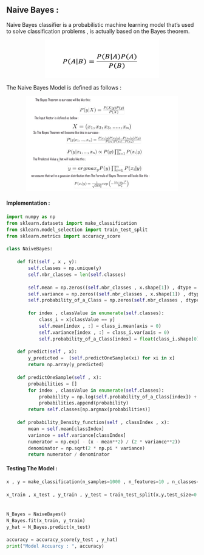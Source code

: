 ## Naive Bayes :
Naive Bayes classifier is a probabilistic machine learning model that’s used to solve classification problems , is actually based on the Bayes theorem.

<div align="center" >
<img src="../resources/BayesTheorem.png" width="300" height="100">
</div>

The Naive Bayes Model is defined as follows :

<div align="center" >
<img src="../resources/NaiveBayesExplanation.png" width="400" height="250">
</div>

#### Implementation :

```python
import numpy as np
from sklearn.datasets import make_classification
from sklearn.model_selection import train_test_split
from sklearn.metrics import accuracy_score

class NaiveBayes:
    
    def fit(self , x , y):
        self.classes = np.unique(y)
        self.nbr_classes = len(self.classes)
        
        self.mean = np.zeros((self.nbr_classes , x.shape[1]) , dtype = np.float64)
        self.variance = np.zeros((self.nbr_classes , x.shape[1]) , dtype = np.float64)
        self.probability_of_a_Class = np.zeros(self.nbr_classes , dtype=np.float64)
        
        for index , classValue in enumerate(self.classes):
            class_i = x[classValue == y]
            self.mean[index , :] = class_i.mean(axis = 0)
            self.variance[index , :] = class_i.var(axis = 0)
            self.probability_of_a_Class[index] = float(class_i.shape[0] / y.shape[0])
            
    def predict(self , x):
        y_predicted =  [self.predictOneSample(xi) for xi in x]
        return np.array(y_predicted)
    
    def predictOneSample(self , x):
        probabilities = []
        for index , classValue in enumerate(self.classes):
            probability = np.log(self.probability_of_a_Class[index]) + np.sum(np.log(self.probability_Density_function(index, x)))
            probabilities.append(probability)           
        return self.classes[np.argmax(probabilities)]
    
    def probability_Density_function(self , classIndex , x):
        mean = self.mean[classIndex]
        variance = self.variance[classIndex]
        numerator = np.exp( - (x - mean**2) / (2 * variance**2))
        denominator = np.sqrt(2 * np.pi * variance)
        return numerator / denominator
```

#### Testing The Model : 

```python
x , y = make_classification(n_samples=1000 , n_features=10 , n_classes=2 , random_state=0)

x_train , x_test , y_train , y_test = train_test_split(x,y,test_size=0.25)


N_Bayes = NaiveBayes()
N_Bayes.fit(x_train, y_train) 
y_hat = N_Bayes.predict(x_test)

accuracy = accuracy_score(y_test , y_hat)
print("Model Accuarcy : ", accuracy)
```